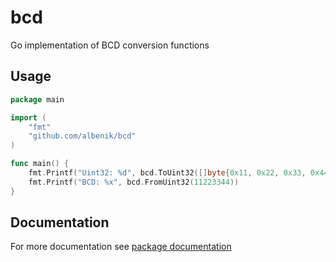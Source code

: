 # bcd

Go implementation of BCD conversion functions

## Usage

```go
package main

import (
	"fmt"
	"github.com/albenik/bcd"
)

func main() {
	fmt.Printf("Uint32: %d", bcd.ToUint32([]byte{0x11, 0x22, 0x33, 0x44}))
	fmt.Printf("BCD: %x", bcd.FromUint32(11223344))
}
```

## Documentation
For more documentation see [package documentation](https://godoc.org/github.com/albenik/bcd)
